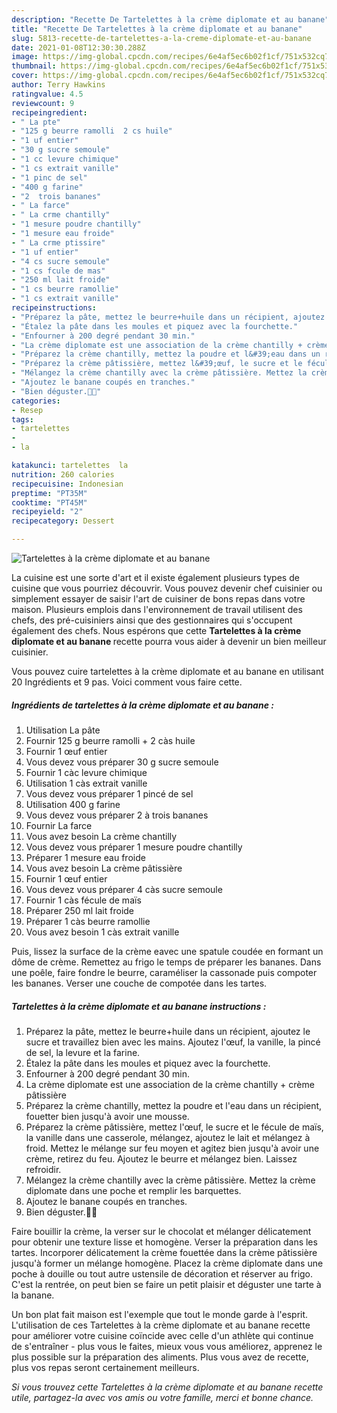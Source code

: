 ```yaml
---
description: "Recette De Tartelettes à la crème diplomate et au banane"
title: "Recette De Tartelettes à la crème diplomate et au banane"
slug: 5813-recette-de-tartelettes-a-la-creme-diplomate-et-au-banane
date: 2021-01-08T12:30:30.288Z
image: https://img-global.cpcdn.com/recipes/6e4af5ec6b02f1cf/751x532cq70/tartelettes-a-la-creme-diplomate-et-au-banane-photo-principale-de-la-recette.jpg
thumbnail: https://img-global.cpcdn.com/recipes/6e4af5ec6b02f1cf/751x532cq70/tartelettes-a-la-creme-diplomate-et-au-banane-photo-principale-de-la-recette.jpg
cover: https://img-global.cpcdn.com/recipes/6e4af5ec6b02f1cf/751x532cq70/tartelettes-a-la-creme-diplomate-et-au-banane-photo-principale-de-la-recette.jpg
author: Terry Hawkins
ratingvalue: 4.5
reviewcount: 9
recipeingredient:
- " La pte"
- "125 g beurre ramolli  2 cs huile"
- "1 uf entier"
- "30 g sucre semoule"
- "1 cc levure chimique"
- "1 cs extrait vanille"
- "1 pinc de sel"
- "400 g farine"
- "2  trois bananes"
- " La farce"
- " La crme chantilly"
- "1 mesure poudre chantilly"
- "1 mesure eau froide"
- " La crme ptissire"
- "1 uf entier"
- "4 cs sucre semoule"
- "1 cs fcule de mas"
- "250 ml lait froide"
- "1 cs beurre ramollie"
- "1 cs extrait vanille"
recipeinstructions:
- "Préparez la pâte, mettez le beurre+huile dans un récipient, ajoutez le sucre et travaillez bien avec les mains. Ajoutez l&#39;œuf, la vanille, la pincé de sel, la levure et la farine."
- "Étalez la pâte dans les moules et piquez avec la fourchette."
- "Enfourner à 200 degré pendant 30 min."
- "La crème diplomate est une association de la crème chantilly + crème pâtissière"
- "Préparez la crème chantilly, mettez la poudre et l&#39;eau dans un récipient, fouetter bien jusqu&#39;à avoir une mousse."
- "Préparez la crème pâtissière, mettez l&#39;œuf, le sucre et le fécule de maïs, la vanille dans une casserole, mélangez, ajoutez le lait et mélangez à froid. Mettez le mélange sur feu moyen et agitez bien jusqu&#39;à avoir une crème, retirez du feu. Ajoutez le beurre et mélangez bien. Laissez refroidir."
- "Mélangez la crème chantilly avec la crème pâtissière. Mettez la crème diplomate dans une poche et remplir les barquettes."
- "Ajoutez le banane coupés en tranches."
- "Bien déguster.💓😋"
categories:
- Resep
tags:
- tartelettes
- 
- la

katakunci: tartelettes  la 
nutrition: 260 calories
recipecuisine: Indonesian
preptime: "PT35M"
cooktime: "PT45M"
recipeyield: "2"
recipecategory: Dessert

---
```



![Tartelettes à la crème diplomate et au banane](https://img-global.cpcdn.com/recipes/6e4af5ec6b02f1cf/751x532cq70/tartelettes-a-la-creme-diplomate-et-au-banane-photo-principale-de-la-recette.jpg)

La cuisine est une sorte d'art et il existe également plusieurs types de cuisine que vous pourriez découvrir. Vous pouvez devenir chef cuisinier ou simplement essayer de saisir l'art de cuisiner de bons repas dans votre maison. Plusieurs emplois dans l'environnement de travail utilisent des chefs, des pré-cuisiniers ainsi que des gestionnaires qui s'occupent également des chefs. Nous espérons que cette <strong> Tartelettes à la crème diplomate et au banane </strong> recette pourra vous aider à devenir un bien meilleur cuisinier.

<!--inarticleads1-->

Vous pouvez cuire tartelettes à la crème diplomate et au banane en utilisant 20 Ingrédients et 9 pas. Voici comment vous faire cette.

##### Ingrédients de tartelettes à la crème diplomate et au banane :

1. Utilisation  La pâte
1. Fournir 125 g beurre ramolli + 2 càs huile
1. Fournir 1 œuf entier
1. Vous devez vous préparer 30 g sucre semoule
1. Fournir 1 càc levure chimique
1. Utilisation 1 càs extrait vanille
1. Vous devez vous préparer 1 pincé de sel
1. Utilisation 400 g farine
1. Vous devez vous préparer 2 à trois bananes
1. Fournir  La farce
1. Vous avez besoin  La crème chantilly
1. Vous devez vous préparer 1 mesure poudre chantilly
1. Préparer 1 mesure eau froide
1. Vous avez besoin  La crème pâtissière
1. Fournir 1 œuf entier
1. Vous devez vous préparer 4 càs sucre semoule
1. Fournir 1 càs fécule de maïs
1. Préparer 250 ml lait froide
1. Préparer 1 càs beurre ramollie
1. Vous avez besoin 1 càs extrait vanille


Puis, lissez la surface de la crème eavec une spatule coudée en formant un dôme de crème. Remettez au frigo le temps de préparer les bananes. Dans une poêle, faire fondre le beurre, caraméliser la cassonade puis compoter les bananes. Verser une couche de compotée dans les tartes. 

<!--inarticleads2-->

##### Tartelettes à la crème diplomate et au banane instructions :

1. Préparez la pâte, mettez le beurre+huile dans un récipient, ajoutez le sucre et travaillez bien avec les mains. Ajoutez l&#39;œuf, la vanille, la pincé de sel, la levure et la farine.
1. Étalez la pâte dans les moules et piquez avec la fourchette.
1. Enfourner à 200 degré pendant 30 min.
1. La crème diplomate est une association de la crème chantilly + crème pâtissière
1. Préparez la crème chantilly, mettez la poudre et l&#39;eau dans un récipient, fouetter bien jusqu&#39;à avoir une mousse.
1. Préparez la crème pâtissière, mettez l&#39;œuf, le sucre et le fécule de maïs, la vanille dans une casserole, mélangez, ajoutez le lait et mélangez à froid. Mettez le mélange sur feu moyen et agitez bien jusqu&#39;à avoir une crème, retirez du feu. Ajoutez le beurre et mélangez bien. Laissez refroidir.
1. Mélangez la crème chantilly avec la crème pâtissière. Mettez la crème diplomate dans une poche et remplir les barquettes.
1. Ajoutez le banane coupés en tranches.
1. Bien déguster.💓😋


Faire bouillir la crème, la verser sur le chocolat et mélanger délicatement pour obtenir une texture lisse et homogène. Verser la préparation dans les tartes. Incorporer délicatement la crème fouettée dans la crème pâtissière jusqu&#39;à former un mélange homogène. Placez la crème diplomate dans une poche à douille ou tout autre ustensile de décoration et réserver au frigo. C&#39;est la rentrée, on peut bien se faire un petit plaisir et déguster une tarte à la banane. 

<!--inarticleads1-->

<p>
Un bon plat fait maison est l'exemple que tout le monde garde à l'esprit. L'utilisation de ces Tartelettes à la crème diplomate et au banane recette pour améliorer votre cuisine coïncide avec celle d'un athlète qui continue de s'entraîner - plus vous le faites, mieux vous vous améliorez, apprenez le plus possible sur la préparation des aliments. Plus vous avez de recette, plus vos repas seront certainement meilleurs.
</p>

<p>
<i>Si vous trouvez cette Tartelettes à la crème diplomate et au banane recette utile, partagez-la avec vos amis ou votre famille, merci et bonne chance.</i>
</p>
